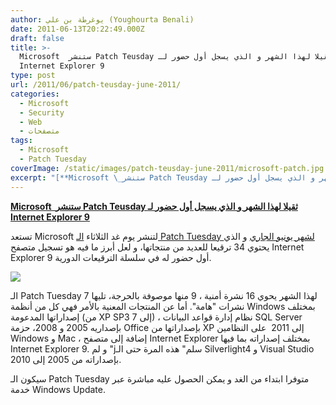 ```yaml
---
author: يوغرطة بن علي (Youghourta Benali)
date: 2011-06-13T20:22:49.000Z
draft: false
title: >-
  Microsoft  ستنشر Patch Teusday ثقيلا لهذا الشهر و الذي يسجل أول حضور لـ
  Internet Explorer 9
type: post
url: /2011/06/patch-teusday-june-2011/
categories:
  - Microsoft
  - Security
  - Web
  - متصفحات
tags:
  - Microsoft
  - Patch Tuesday
coverImage: /static/images/patch-teusday-june-2011/microsoft-patch.jpg
excerpt: "[**Microsoft \_ستنشر Patch Teusday ثقيلا لهذا الشهر و الذي يسجل أول حضور لـ Internet Explorer 9**](https://www.it-scoop.com/2011/06/patch-teusday-june-2011/)\n\nتستعد Microsoft لتنشر يوم غد الثلاثاء [الـ Patch Tuesday لشهر يونيو الجاري](http://www.microsoft.com/technet/security/bulletin/ms11-jun.mspx) و الذي يحتوي 34 ترقيعا للعديد من منتجاتها، و لعل أبرز ما فيه"
---
```

[**Microsoft  ستنشر Patch Teusday ثقيلا لهذا الشهر و الذي يسجل أول حضور لـ Internet Explorer 9**](https://www.it-scoop.com/2011/06/patch-teusday-june-2011/)

تستعد Microsoft لتنشر يوم غد الثلاثاء [الـ Patch Tuesday لشهر يونيو الجاري](http://www.microsoft.com/technet/security/bulletin/ms11-jun.mspx) و الذي يحتوي 34 ترقيعا للعديد من منتجاتها، و لعل أبرز ما فيه هو تسجيل متصفح Internet Explorer 9 أول حضور له في سلسلة الترقيعات الدورية.

![](/static/images/patch-teusday-june-2011/microsoft-patch.jpg)

الـ Patch Tuesday لهذا الشهر يحوي 16 نشرة أمنية ، 9 منها موصوفة بالحرجة، تليها 7 نشرات "هامة". أما عن المنتجات المعنية بالأمر فهي كل من أنظمة Windows بمختلف إصداراتها المدعومة (من XP SP3 إلى 7) ، نظام إدارة قواعد البيانات SQL Server بإصداريه 2005 و 2008، حزمة Office بإصداراتها من XP إلى 2011  على النظامين Windows و Mac ، إضافة إلى متصفح Internet Explorer بمختلف إصداراته بما فيها Internet Explorer 9. و لم "jسلم" هذه المرة حتى الـ Silverlight4 و Visual Studio بإصداراته من 2005 إلى 2010.

سيكون الـ Patch Tuesday متوفرا ابتداء من الغد و يمكن الحصول عليه مباشرة عبر خدمة Windows Update.
